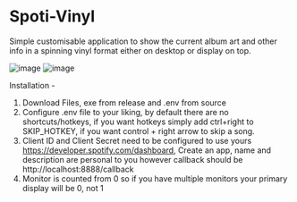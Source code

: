 # Spoti-Vinyl
Simple customisable application to show the current album art and other info in a spinning vinyl format either on desktop or display on top.

![image](https://github.com/user-attachments/assets/2e4e249e-79f2-49ff-9f79-c847a9f372a4)
![image](https://github.com/user-attachments/assets/0acb1a52-9821-4d36-a699-c887bfe96225)

Installation - 
1. Download Files, exe from release and .env from source
2. Configure .env file to your liking, by default there are no shortcuts/hotkeys, if you want hotkeys simply add ctrl+right to SKIP_HOTKEY, if you want control + right arrow to skip a song.
3. Client ID and Client Secret need to be configured to use yours https://developer.spotify.com/dashboard, Create an app, name and description are personal to you however callback should be http://localhost:8888/callback
4. Monitor is counted from 0 so if you have multiple monitors your primary display will be 0, not 1
